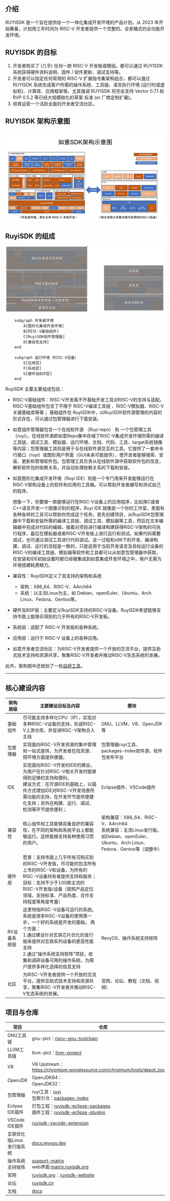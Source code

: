 ## 介绍

RUYISDK 是一个旨在提供给一个一体化集成开发环境的产品计划。从 2023 年开始筹备，计划用三年时间为 RISC-V 开发者提供一个完整的、全家桶式的全功能开发环境。

## RUYISDK 的目标

1. 开发者购买了 (几乎) 任何一款 RISC-V 开发板或模组，都可以通过 RUYISDK 系统获得硬件资料说明、固件 / 软件更新、调试支持等。
2. 开发者可以指定任何常用的 RISC-V 扩展指令集架构组合，都可以通过 RUYISDK 系统生成客户所需的操作系统、工具链、语言执行环境 (运行时或虚拟机)、计算库、应用框架等。尤其强调 RUYISDK 将完全支持 Vector 0.7.1 和 RVP 0.5.2 等已经大规模硅化的草案 标准 (or 厂商定制扩展)。
3. 培育运营一个活跃全面的开发者交流社区。

## RUYISDK 架构示意图

![1703147196780](images/jgtv1.1.png)

## RuyiSDK 的组成

![1756109474159](images/1756109474159.png)

```graph
    subgraph 开发者环境
        A[图形化集成开发环境]
        B[RISC-V基础组件]
        C[RuyiSDK组件管理器]
        D[兼容性支持]
    end
  
    subgraph 运行环境（RISC-V设备）
        E[应用层]
        F[系统层]
        G[硬件及BSP层]
    end

```

RuyiSDK 主要主要组成包括：

- RISC-V基础组件：RISC-V开发离不开基础开发工具对RISC-V的支持与适配。RISC-V基础组件包含了不限于 RISC-V编译工具链 、RISC-V模拟器、RISC-V关键基础库等等；
  基础组件在 RuyiSDK中，以RuyiSDK软件源管理的内容的形式存在，可以通过包管理器进行下载安装。
- 如意组件管理器包含一个在线软件源 （Ruyi repo） 和 一个包管理工具（ruyi）。在线软件源即如意Repo集中存储了RISC-V集成开发环境所需的编译工具链、调试工具、模拟器、运行环境、文档、代码、工具、target系统镜像等内容；包管理器工具则是用于与在线软件源交互的工具，它提供了一套命令行接口（ruyi）或图形用户界面（GUI未来可能提供），使开发者能够搜索、安装、更新和管理软件包。包管理工具负责从在线软件源中获取软件包的信息，解析软件包的依赖关系，并自动处理依赖关系的下载和安装。
- 如意图形化集成开发环境（Ruyi IDE）则是一个专门用来开发能够运行在RISC-V架构设备上的软件和应用的工具箱。可以帮助开发者编写和测试自己的程序。

  想象一下，你要做一款能够运行在RISC-V设备上的应用程序，比如用C或者C++语言开发一个图像识别的程序，Ruyi IDE 就像是一个你的工作室，里面有各种各样的工具可以帮助你完成这个任务。首先创建项目，从RuyiSDK包管理器中下载和安装所需的编译工具链、调试工具、模拟器等工具，然后在文本编辑器中完成对代码的编辑，接着对项目进行编译构建获得RISC-V架构的可执行程序，最后在模拟器或者RISC-V开发板上进行运行和测试。如果代码需要调试，也可通过调试工具进行代码调试。这一过程和x86下的开发、编译构建、调试、运行的流程是一致的，只是适用于当前开发语言及目标运行设备的RISC-V的编译工具链、模拟器等软件和工具都可以从如意包管理器中获取，在安装和IDE初始设置时都已经被集成到如意集成开发环境之中，用户无需为环境搭建耗费精力。
- 兼容性：RuyiSDK定义了其支持的架构和系统

  - 架构：X86_64、RISC-V、AArch64
  - 系统：以主流Linux为主，如 Debian、openEuler、Ubuntu、Arch Linux、Fedora、Gentoo等。
- 硬件及BSP层：主要定义RuyiSDK支持的RISC-V设备。RuyiSDK希望能够支持市面上能够买得到的几乎所有的RISC-V开发板。
- 系统层：适配了 RISC-V 开发板的各种系统。
- 应用层：运行于 RISC-V 设备上的各种应用。
- 如意开发者交流社区：为RISC-V开发者提供一个开放的交流平台，提供互助式技术支持和资源共享，聚集RISC-V开发者并推动RISC-V生态系统的发展。

此外，架构图中还规划了一些[自研工具](./ide-tools.md)。

---

## 核心建设内容

| 架构层级     | 主要建设目标及内容                                                                                                                                                                                                                                                                              | 模块                                                                                                                                        |
| ------------ | ----------------------------------------------------------------------------------------------------------------------------------------------------------------------------------------------------------------------------------------------------------------------------------------------- | ------------------------------------------------------------------------------------------------------------------------------------------- |
| 基础组件     | 尽可能支持多样化CPU（IP），实现对多种RISC-V设备的支持，形成RISC-V上游仓库，并促进RISC-V架构合入主线                                                                                                                                                                                             | GNU、LLVM、V8、OpenJDK等                                                                                                                    |
| 包管理器     | 实现面向RISC-V开发资源的集中管理和一站式提供，为开发者在找资源、搭环境方面提供便捷。                                                                                                                                                                                                            | 包管理器ruyi工具、packages-index软件源、软件包发布平台                                                                                      |
| IDE          | 实现面向RISC-V开发的IDE的建设，为用户在针对RISC-V相关开发时能够得到足够的支持和便利。 <br/>    建设方式：在开源IDE的基础上，以插件方式增加IDE对RISC-V开发场景所需功能的支持，在开发环节提供便捷化支持；另外在构建、运行、调试、检测等环节提供便利；                                           | Eclipse插件、VSCode插件                                                                                                                     |
| 兼容性       | 核心组件和工具能够具备良好的兼容性，在不同的架构和系统平台上都能够运行。这样能够支持各种使用习惯的用户。                                                                                                                                                                                        | 架构兼容：X86_64、RISC-V、AArch64 <br/>    系统兼容：主流Linux发行版，如Debian、openEuler、Ubuntu、Arch Linux、Fedora、Gentoo等（调整中） |
| 硬件层       | 愿景：支持市面上几乎所有可购买到的RISC-V开发版，尽可能的包含所有上市的RISC-V和设备，为所有的RISC-V设备持有者提供支持和服务； <br/>    目标：支持不少于100款主流的RISC-V开发版/设备（按照产品定位领域、支持标准、产品热度、合作支持程度等角度考量）                                            |                                                                                                                                             |
| RV设备系统层 | 这里特指RISC-V设备可运行的系统。 系统是很多RISC-V设备的使用第一步，一个好的系统是开发的基础。 两个方面： <br/>  1.通过建设针对玄铁芯片优化的发行版来提供对玄铁系列设备的更高性能支持  <br/>    2.通过“操作系统支持矩阵”项目，收集和调研设备可用的操作系统，为用户提供多样化选择的信息支持 | RevyOS、操作系统支持矩阵                                                                                                                    |
| 社区         | 为RISC-V开发者提供一个开放的交流平台，提供互助式技术支持和资源共享，聚集RISC-V开发者并推动RISC-V生态系统的发展。                                                                                                                                                                                | 官网、论坛、教程（文档、视频）                                                                                                              |

## 项目与仓库


| 项目                      | 仓库                                                                                                                                                                        |
| ------------------------- | --------------------------------------------------------------------------------------------------------------------------------------------------------------------------- |
| GNU工具链                 | gnu-plct：[riscv-gnu-toolchain](https://github.com/ruyisdk/riscv-gnu-toolchain)|
| LLVM工具链                | llvm-plct：[llvm-project](https://github.com/ruyisdk/llvm-project)|
| V8                        | V8 Upstream：https://chromium.googlesource.com/chromium/tools/depot_tools.git|
| OpenJDK                   | OpenJDK64： <br/> OpenJDK32：|
| 包管理器                  | ruyi工具：[ruyi](https://github.com/ruyisdk/ruyi)  <br/> 包索引仓：[packages-index](https://github.com/ruyisdk/packages-index)|
| Eclipse IDE插件           | 打包工程：[ruyisdk-eclipse-packages](https://github.com/ruyisdk/ruyisdk-eclipse-packages)  <br/> 插件工程：[ruyisdk-eclipse-plugins](https://github.com/ruyisdk/ruyisdk-eclipse-plugins) |
| VSCode IDE插件            | [ruyisdk-vscode-extension](https://github.com/ruyisdk/ruyisdk-vscode-extension)|
| 玄铁优化版Linux发行版系统 |[docs.revyos.dev](https://docs.revyos.dev/)|
| 操作系统支持矩阵          | [support-matrix](https://github.com/ruyisdk/support-matrix)  <br/> web界面:[matrix.ruyisdk.org](matrix.ruyisdk.org) |
| 官网                      | [ruyisdk.org](https://ruyisdk.org/)：[ruyisdk-website](https://github.com/ruyisdk/ruyisdk-website)                                                                                           |
| 论坛                      | [ruyisdk.cn](https://ruyisdk.cn/)                                                                                                                                                               |
| 文档                      | [docs](https://github.com/ruyisdk/docs)                                                                                                                          |

